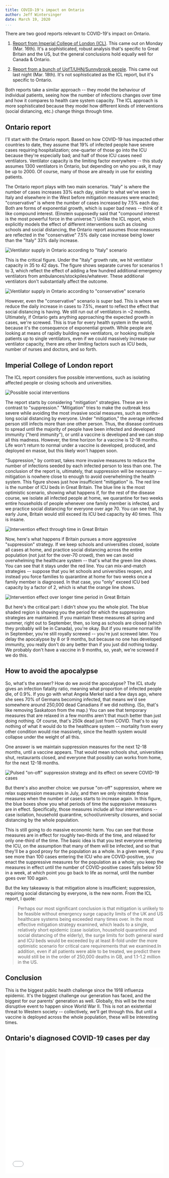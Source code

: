 ```yaml
---
title: COVID-19's impact on Ontario
author: Jeff Wintersinger
date: March 19, 2020
...
```


There are two good reports relevant to COVID-19's impact on Ontario.

1. [Report from Imperial College of London (ICL)](https://www.imperial.ac.uk/media/imperial-college/medicine/sph/ide/gida-fellowships/Imperial-College-COVID19-NPI-modelling-16-03-2020.pdf). This came out on Monday (Mar. 16th). It's a sophisticated, robust analysis that's specific to Great Britain and the US, but the general conclusions hold equally well for Canada & Ontario.

2. [Report from a bunch of UofT/UHN/Sunnybrook people](https://www.covid-19-mc.ca/). This came out last night (Mar. 18th). It's not sophisticated as the ICL report, but it's specific to Ontario.

Both reports take a similar approach -- they model the behaviour of individual patients, seeing how the number of infections changes over time and how it compares to health care system capacity.
The ICL approach is more sophisticated because they model how different kinds of interventions (social distancing, etc.) change things through time.

Ontario report
--------------

I'll start with the Ontario report.
Based on how COVID-19 has impacted other countries to date, they assume that 19% of infected people have severe cases requiring hospitalization; one-quarter of those go into the ICU because they're especially bad; and half of those ICU cases need ventilators.
Ventilator capacity is the limiting factor everywhere -- this study assumes 1300 ventilators in Ontario, but depending on who you ask, it may be up to 2000.
Of course, many of those are already in use for existing patients.

The Ontario report plays with two main scenarios.
"Italy" is where the number of cases increases 33% each day, similar to what we've seen in Italy and elsewhere in the West before mitigation measures were enacted; "conservative" is where the number of cases increased by 7.5% each day.
Both are forms of exponential growth, which is super bad news -- think of it like compound interest.
(Einstein supposedly said that "compound interest is the most powerful force in the universe.") Unlike the ICL report, which explicitly models the effect of different interventions such as closing schools and social distancing, the Ontario report assumes those measures are reflected in the "conservative" 7.5% daily case increase being lower than the "Italy" 33% daily increase.

![Ventilator supply in Ontario according to "Italy" scenario](img/fig1.png)

This is the critical figure.
Under the "Italy" growth rate, we hit ventilator capacity in 35 to 42 days.
The figure shows separate curves for scenarios 1 to 3, which reflect the effect of adding a few hundred additional emergency ventilators from ambulances/stockpiles/whatever.
These additional ventilators don't substantially affect the outcome.

![Ventilator supply in Ontario according to "conservative" scenario](img/fig2.png)

However, even the "conservative" scenario is super bad.
This is where we reduce the daily increase in cases to 7.5%, meant to reflect the effect that social distancing is having.
We still run out of ventilators in ~2 months.
Ultimately, if Ontario gets anything approaching the expected growth in cases, we're screwed.
This is true for every health system in the world, because it's the consequence of exponential growth.
While people are looking at means of rapidly building new ventilators, or hooking multiple patients up to single ventilators, even if we could massively increase our ventilator capacity, there are other limiting factors such as ICU beds, number of nurses and doctors, and so forth.

Imperial College of London report
---------------------------------
The ICL report considers five possible interventions, such as isolating affected people or closing schools and universities.

![Possible social interventions](img/fig3.png)

The report starts by considering "mitigation" strategies.
These are in contrast to "suppression." "Mitigation" tries to make the outbreak less severe while avoiding the most invasive social measures, such as months-long social distancing by everyone.
Under "mitigation," the average infected person still infects more than one other person.
Thus, the disease continues to spread until the majority of people have been infected and developed immunity ("herd immunity"), or until a vaccine is developed and we can stop all this madness.
However, the time horizon for a vaccine is 12-18 months.
Life won't return to normal under a vaccine is developed, produced, and deployed en masse, but this likely won't happen soon.

"Suppression," by contrast, takes more invasive measures to reduce the number of infections seeded by each infected person to less than one.
The conclusion of the report is, ultimately, that suppression will be necessary -- mitigation is nowhere close to enough to avoid overwhelming the health system.
This figure shows just how insufficient "mitigation" is.
The red line is the number of ICU beds in Great Britain.
The blue line is the most optimistic scenario, showing what happens if, for the rest of the disease course, we isolate all infected people at home, we quarantine for two weeks entire households of people whenever one family member is infected, and we practice social distancing for everyone over age 70.
You can see that, by early June, Britain would still exceed its ICU bed capacity by 40 times.
This is insane.

![Intervention effect through time in Great Britain](img/fig4.png)

Now, here's what happens if Britain pursues a more aggressive "suppression" strategy.
If we keep schools and universities closed, isolate all cases at home, and practice social distancing across the entire population (not just for the over-70 crowd), then we can avoid overwhelming the healthcare system -- that's what the green line shows.
You can see that it stays under the red line.
You can mix-and-match strategies -- suppose that you let schools and universities reopen, and instead you force families to quarantine at home for two weeks once a family member is diagnosed.
In that case, you "only" exceed ICU bed capacity by a factor of 2, which is what the orange line shows.

![Intervention effect over longer time period in Great Britain](img/fig5.png)

But here's the critical part: I didn't show you the whole plot.
The blue shaded region is showing you the period for which the suppression strategies are maintained.
If you maintain these measures all spring and summer, right out to September, then, so long as schools are closed (which they probably will be in Canada), you're okay.
But if you resume normal life in September, you're still royally screwed -- you're just screwed later.
You delay the apocalypse by 8 or 9 months, but because no one has developed immunity, you really don't do any better than if you just did nothing today.
We probably don't have a vaccine in 9 months, so, yeah, we're screwed if we do this.


How to avoid the apocalypse
---------------------------
So, what's the answer? How do we avoid the apocalypse? The ICL study gives an infection fatality ratio, meaning what proportion of infected people die, of 0.9%.
If you go with what Angela Merkel said a few days ago, where she sees 70% of Germans becoming infected, that means we'd see somewhere around 250,000 dead Canadians if we did nothing.
(So, that's like removing Saskatoon from the map.) You can see that temporary measures that are relaxed in a few months aren't that much better than just doing nothing.
Of course, that's 250k dead just from COVID.
That's to say nothing of what it would do to the healthcare system -- mortality from every other condition would rise massively, since the health system would collapse under the weight of all this.

One answer is we maintain suppression measures for the next 12-18 months, until a vaccine appears.
That would mean schools shut, universities shut, restaurants closed, and everyone that possibly can works from home, for the next 12-18 months.

![Pulsed "on-off" suppression strategy and its effect on severe COVID-19 cases](img/fig5.png)

But there's also another choice: we pursue "on-off" suppression, where we relax suppression measures in July, and then we only reinstate those measures when the number of cases starts to increase again.
In this figure, the blue boxes show you what periods of time the suppressive measures are in effect.
Specifically, those measures include all four interventions -- case isolation, household quarantine, school/university closures, and social distancing by the whole population.

This is still going to do massive economic harm.
You can see that those measures are in effect for roughly two-thirds of the time, and relaxed for only one-third of the time.
The basic idea is that you test everyone entering the ICU, on the assumption that many of them will be infected, and so that they'll be a good proxy for the population as a whole.
In a given week, if you see more than 100 cases entering the ICU who are COVID-positive, you enact the suppressive measures for the population as a whole; you keep the measures in effect until the number of COVID-positive cases falls below 50 in a week, at which point you go back to life as normal, until the number goes over 100 again.

But the key takeaway is that mitigation alone is insufficient; suppression, requiring social distancing by everyone, is the new norm.
From the ICL report, I quote:

> Perhaps our most significant conclusion is that mitigation is unlikely to be feasible without emergency surge  capacity  limits  of the  UK  and US  healthcare systems  being  exceeded many  times over.
 In the most effective mitigation strategy examined, which leads to a single, relatively short epidemic (case isolation, household quarantine and social distancing of the elderly), the surge limits for both general ward and ICU beds would be exceeded by at least 8-fold under the more optimistic scenario for critical care  requirements that we  examined.In  addition,  even  if  all  patients  were  able to  be  treated,  we predict there would still be in the order of 250,000 deaths in GB, and 1.1-1.2 million in the US.

Conclusion
----------

This is the biggest public health challenge since the 1918 influenza epidemic.
It's the biggest challenge our generation has faced, and the biggest for our parents' generation as well.
Globally, this will be the most disruptive event to happen since World War II.
This is not an existential threat to Western society -- collectively, we'll get through this.
But until a vaccine is deployed across the whole population, these will be interesting times.

Ontario's diagnosed COVID-19 cases per day
------------------------------------------
<iframe width="100%" height="400" src="dailycases/" frameborder="0"></iframe>
